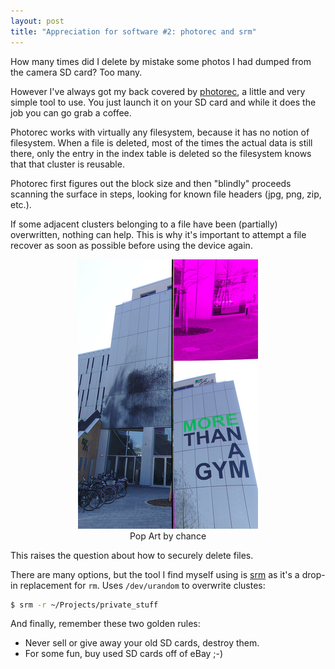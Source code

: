 ```yaml
---
layout: post
title: "Appreciation for software #2: photorec and srm"
---
```


How many times did I delete by mistake some photos I had dumped from the camera SD card? Too many.

However I've always got my back covered by [photorec](https://www.cgsecurity.org/wiki/PhotoRec), a little and very simple tool to use. You just launch it on your SD card and while it does the job you can go grab a coffee.

Photorec works with virtually any filesystem, because it has no notion of filesystem. When a file is deleted, most of the times the actual data is still there, only the entry in the index table is deleted so the filesystem knows that that cluster is reusable.

Photorec first figures out the block size and then "blindly" proceeds scanning the surface in steps, looking for known file headers (jpg, png, zip, etc.).

If some adjacent clusters belonging to a file have been (partially) overwritten, nothing can help. This is why it's important to attempt a file recover as soon as possible before using the device again.

<center>
    <figure>
        <img src="/assets/popart.jpg">
        <figcaption>Pop Art by chance</figcaption>
    </figure>
</center>

This raises the question about how to securely delete files.

There are many options, but the tool I find myself using is [srm](https://en.wikipedia.org/wiki/Srm_(Unix)) as it's a drop-in replacement for `rm`. Uses `/dev/urandom` to overwrite clustes:
``` bash
$ srm -r ~/Projects/private_stuff
```

And finally, remember these two golden rules:
- Never sell or give away your old SD cards, destroy them.
- For some fun, buy used SD cards off of eBay ;-)
